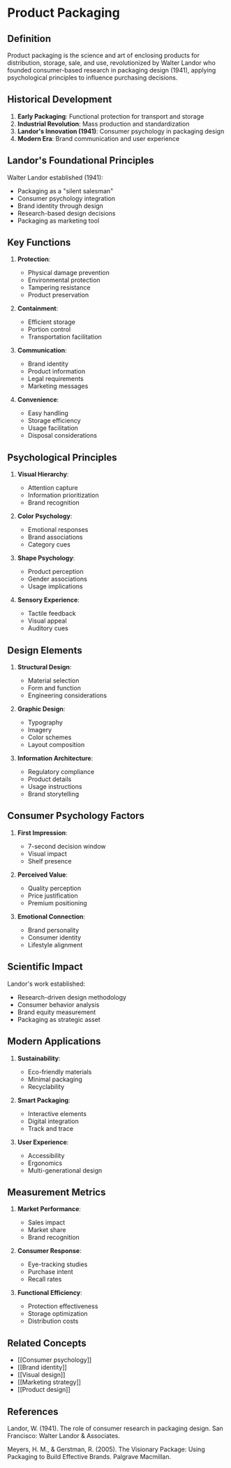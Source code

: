 # Product Packaging

## Definition

Product packaging is the science and art of enclosing products for distribution, storage, sale, and use, revolutionized by Walter Landor who founded consumer-based research in packaging design (1941), applying psychological principles to influence purchasing decisions.

## Historical Development

1. **Early Packaging**: Functional protection for transport and storage
2. **Industrial Revolution**: Mass production and standardization
3. **Landor's Innovation (1941)**: Consumer psychology in packaging design
4. **Modern Era**: Brand communication and user experience

## Landor's Foundational Principles

Walter Landor established (1941):
- Packaging as a "silent salesman"
- Consumer psychology integration
- Brand identity through design
- Research-based design decisions
- Packaging as marketing tool

## Key Functions

1. **Protection**:
   - Physical damage prevention
   - Environmental protection
   - Tampering resistance
   - Product preservation

2. **Containment**:
   - Efficient storage
   - Portion control
   - Transportation facilitation

3. **Communication**:
   - Brand identity
   - Product information
   - Legal requirements
   - Marketing messages

4. **Convenience**:
   - Easy handling
   - Storage efficiency
   - Usage facilitation
   - Disposal considerations

## Psychological Principles

1. **Visual Hierarchy**:
   - Attention capture
   - Information prioritization
   - Brand recognition

2. **Color Psychology**:
   - Emotional responses
   - Brand associations
   - Category cues

3. **Shape Psychology**:
   - Product perception
   - Gender associations
   - Usage implications

4. **Sensory Experience**:
   - Tactile feedback
   - Visual appeal
   - Auditory cues

## Design Elements

1. **Structural Design**:
   - Material selection
   - Form and function
   - Engineering considerations

2. **Graphic Design**:
   - Typography
   - Imagery
   - Color schemes
   - Layout composition

3. **Information Architecture**:
   - Regulatory compliance
   - Product details
   - Usage instructions
   - Brand storytelling

## Consumer Psychology Factors

1. **First Impression**: 
   - 7-second decision window
   - Visual impact
   - Shelf presence

2. **Perceived Value**:
   - Quality perception
   - Price justification
   - Premium positioning

3. **Emotional Connection**:
   - Brand personality
   - Consumer identity
   - Lifestyle alignment

## Scientific Impact

Landor's work established:
- Research-driven design methodology
- Consumer behavior analysis
- Brand equity measurement
- Packaging as strategic asset

## Modern Applications

1. **Sustainability**:
   - Eco-friendly materials
   - Minimal packaging
   - Recyclability

2. **Smart Packaging**:
   - Interactive elements
   - Digital integration
   - Track and trace

3. **User Experience**:
   - Accessibility
   - Ergonomics
   - Multi-generational design

## Measurement Metrics

1. **Market Performance**:
   - Sales impact
   - Market share
   - Brand recognition

2. **Consumer Response**:
   - Eye-tracking studies
   - Purchase intent
   - Recall rates

3. **Functional Efficiency**:
   - Protection effectiveness
   - Storage optimization
   - Distribution costs

## Related Concepts
- [[Consumer psychology]]
- [[Brand identity]]
- [[Visual design]]
- [[Marketing strategy]]
- [[Product design]]

## References

Landor, W. (1941). The role of consumer research in packaging design. San Francisco: Walter Landor & Associates.

Meyers, H. M., & Gerstman, R. (2005). The Visionary Package: Using Packaging to Build Effective Brands. Palgrave Macmillan.